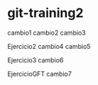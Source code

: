# git-training2
cambio1
cambio2
cambio3

Ejercicio2
cambio4
cambio5

Ejercicio3
cambio6

EjercicioGFT
cambio7